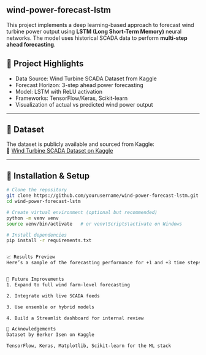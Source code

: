 ## wind-power-forecast-lstm
This project implements a deep learning-based approach to forecast wind turbine power output using **LSTM (Long Short-Term Memory)** neural networks. The model uses historical SCADA data to perform **multi-step ahead forecasting**.

## 📌 Project Highlights

- Data Source: Wind Turbine SCADA Dataset from Kaggle  
- Forecast Horizon: 3-step ahead power forecasting  
- Model: LSTM with ReLU activation  
- Frameworks: TensorFlow/Keras, Scikit-learn  
- Visualization of actual vs predicted wind power output

---

## 📂 Dataset

The dataset is publicly available and sourced from Kaggle:  
🔗 [Wind Turbine SCADA Dataset on Kaggle](https://www.kaggle.com/datasets/berkerisen/wind-turbine-scada-dataset)

---

## 🔧 Installation & Setup

```bash
# Clone the repository
git clone https://github.com/yourusername/wind-power-forecast-lstm.git
cd wind-power-forecast-lstm

# Create virtual environment (optional but recommended)
python -m venv venv
source venv/bin/activate   # or venv\Scripts\activate on Windows

# Install dependencies
pip install -r requirements.txt


📈 Results Preview
Here’s a sample of the forecasting performance for +1 and +3 time steps:


🚀 Future Improvements
1. Expand to full wind farm-level forecasting

2. Integrate with live SCADA feeds

3. Use ensemble or hybrid models

4. Build a Streamlit dashboard for internal review

🤝 Acknowledgements
Dataset by Berker Isen on Kaggle

TensorFlow, Keras, Matplotlib, Scikit-learn for the ML stack

